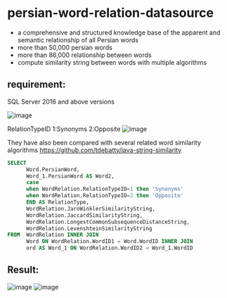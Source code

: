 # persian-word-relation-datasource
- a comprehensive and structured knowledge base of the apparent and semantic relationship of all Persian words
- more than 50,000 persian words
- more than 86,000 relationship between words
- compute similarity string between words with multiple algorithms

## requirement: 
SQL Server 2016 and above versions

![image](https://user-images.githubusercontent.com/8724064/155145697-2f863c43-64f5-49d0-8aa1-dd5e0ecdb519.png)

RelationTypeID
1:Synonyms
2:Opposite
![image](https://user-images.githubusercontent.com/8724064/155152795-954839f6-8bc4-4a73-b16f-aaa9c8e613b8.png)

They have also been compared with several related word similarity algorithms
https://github.com/tdebatty/java-string-similarity

```sql
SELECT        
      Word.PersianWord,
      Word_1.PersianWord AS Word2,
      case 
      when WordRelation.RelationTypeID=1 then 'Synonyms'
      when WordRelation.RelationTypeID=2 then 'Opposite'
      END AS RelationType,
      WordRelation.JaroWinklerSimilarityString,
      WordRelation.JaccardSimilarityString,
      WordRelation.LongestCommonSubsequenceDistanceString,
      WordRelation.LevenshteinSimilarityString
FROM  WordRelation INNER JOIN
      Word ON WordRelation.WordID1 = Word.WordID INNER JOIN
      ord AS Word_1 ON WordRelation.WordID2 = Word_1.WordID
```

## Result:
![image](https://user-images.githubusercontent.com/8724064/155153741-84e9a5da-6203-4498-a240-f069797efbf0.png)
![image](https://user-images.githubusercontent.com/8724064/155155228-a9e7a7a0-3c0c-4932-a789-0643bc44fd4d.png)

